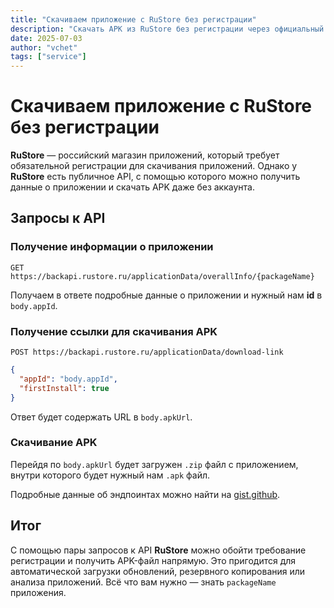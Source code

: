 ```yaml
---
title: "Скачиваем приложение с RuStore без регистрации"
description: "Скачать APK из RuStore без регистрации через официальный API: как получить информацию о приложении и скачать APK с RuStore."
date: 2025-07-03
author: "vchet"
tags: ["service"]
---
```


# Скачиваем приложение с RuStore без регистрации

**RuStore** — российский магазин приложений, который требует обязательной регистрации для скачивания приложений. Однако у **RuStore** есть публичное API, с помощью которого можно получить данные о приложении и скачать APK даже без аккаунта.

## Запросы к API

### Получение информации о приложении

`GET https://backapi.rustore.ru/applicationData/overallInfo/{packageName}`

Получаем в ответе подробные данные о приложении и нужный нам **id** в `body.appId`.

### Получение ссылки для скачивания APK

`POST https://backapi.rustore.ru/applicationData/download-link`

```json
{
  "appId": "body.appId",
  "firstInstall": true
}
```

Ответ будет содержать URL в `body.apkUrl`.

### Скачивание APK

Перейдя по `body.apkUrl` будет загружен `.zip` файл с приложением, внутри которого будет нужный нам `.apk` файл.

Подробные данные об эндпоинтах можно найти на [gist.github](https://gist.github.com/oldnomad/5d38a9ea9b1daf9d82fa4f655b9aebe8).

## Итог

С помощью пары запросов к API **RuStore** можно обойти требование регистрации и получить APK-файл напрямую. Это пригодится для автоматической загрузки обновлений, резервного копирования или анализа приложений. Всё что вам нужно — знать `packageName` приложения.
